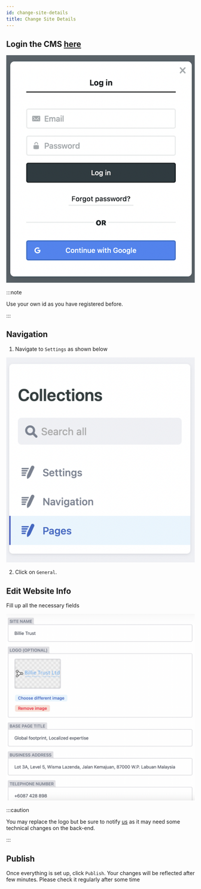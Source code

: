 ```yaml
---
id: change-site-details
title: Change Site Details
---
```


## Login the CMS [here](https://billietrust.com/admin)

![img](../static/img/login-page.png)

:::note

Use your own id as you have registered before.

:::

## Navigation

1. Navigate to `Settings` as shown below

![img](../static/img/collections.png)

2. Click on `General`.


## Edit Website Info

Fill up all the necessary fields

![img](../static/img/settings.png)

:::caution

You may replace the logo but be sure to notify [us](mailto:muhaimin@mcstech.dev) as it may need some technical changes on the back-end. 

:::

## Publish

Once everything is set up, click `Publish`. Your changes will be reflected after few minutes. Please check it regularly after some time

